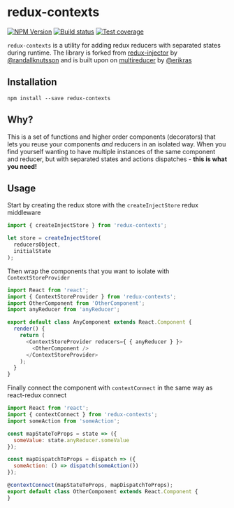 # redux-contexts

[![NPM Version](https://img.shields.io/npm/v/redux-contexts.svg?style=flat-square)](https://www.npmjs.com/package/multireducer)
[![Build status](https://img.shields.io/travis/Vinnovera/redux-contexts/master.svg?style=flat-square)](https://travis-ci.org/Vinnovera/redux-contexts)
[![Test coverage](https://img.shields.io/coveralls/Vinnovera/redux-contexts.svg)](https://coveralls.io/github/Vinnovera/redux-contexts)

`redux-contexts` is a utility for adding redux reducers with separated states during runtime.
The library is forked from [redux-injector](https://github.com/randallknutson/redux-injector) by [@randallknutsson](https://github.com/randallknutson) and is built upon on [multireducer](https://github.com/erikras/multireducer) by [@erikras](https://github.com/erikras)

## Installation

```
npm install --save redux-contexts
```

## Why?
This is a set of functions and higher order components (decorators) that lets you reuse your components *and* reducers in an isolated way.
When you find yourself wanting to have multiple instances of the same component and reducer, but with separated states and actions dispatches - **this is what you need!**

## Usage
Start by creating the redux store with the `createInjectStore` redux middleware
```javascript
import { createInjectStore } from 'redux-contexts';

let store = createInjectStore(
  reducersObject,
  initialState
);
```


Then wrap the components that you want to isolate with `ContextStoreProvider`
```javascript
import React from 'react';
import { ContextStoreProvider } from 'redux-contexts';
import OtherComponent from 'OtherComponent';
import anyReducer from 'anyReducer';

export default class AnyComponent extends React.Component {
  render() {
    return (
      <ContextStoreProvider reducers={ { anyReducer } }>
        <OtherComponent />
      </ContextStoreProvider>
    );
  }
}
```


Finally connect the component with `contextConnect` in the same way as react-redux connect
```javascript
import React from 'react';
import { contextConnect } from 'redux-contexts';
import someAction from 'someAction';

const mapStateToProps = state => ({
  someValue: state.anyReducer.someValue
});

const mapDispatchToProps = dispatch => ({
  someAction: () => dispatch(someAction())
});

@contextConnect(mapStateToProps, mapDispatchToProps);
export default class OtherComponent extends React.Component {
}
```
